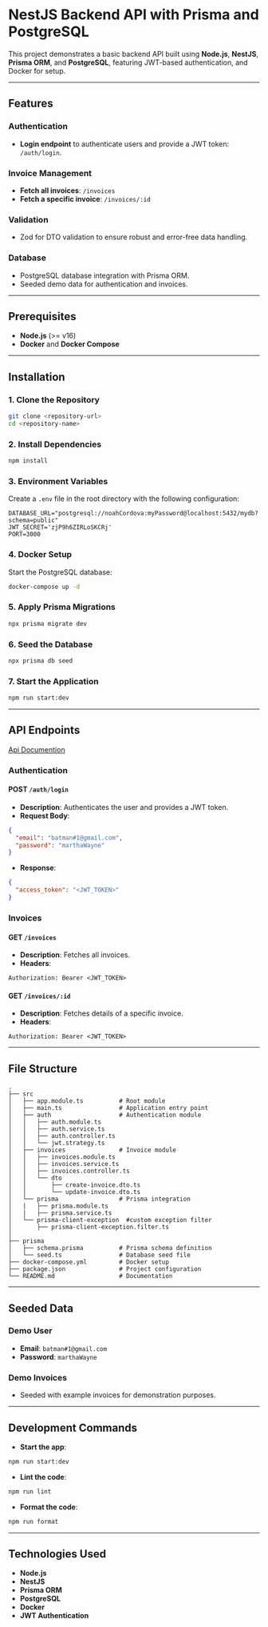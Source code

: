 # NestJS Backend API with Prisma and PostgreSQL

This project demonstrates a basic backend API built using **Node.js**, **NestJS**, **Prisma ORM**, and **PostgreSQL**, featuring JWT-based authentication, and Docker for setup.

---

## Features

### Authentication

- **Login endpoint** to authenticate users and provide a JWT token: `/auth/login`.

### Invoice Management

- **Fetch all invoices**: `/invoices`
- **Fetch a specific invoice**: `/invoices/:id`

### Validation

- Zod for DTO validation to ensure robust and error-free data handling.

### Database

- PostgreSQL database integration with Prisma ORM.
- Seeded demo data for authentication and invoices.

---

## Prerequisites

- **Node.js** (>= v16)
- **Docker** and **Docker Compose**

---

## Installation

### 1. Clone the Repository

```bash
git clone <repository-url>
cd <repository-name>
```

### 2. Install Dependencies

```bash
npm install
```

### 3. Environment Variables

Create a `.env` file in the root directory with the following configuration:

```env
DATABASE_URL="postgresql://noahCordova:myPassword@localhost:5432/mydb?schema=public"
JWT_SECRET='zjP9h6ZIRLoSKCRj'
PORT=3000
```

### 4. Docker Setup

Start the PostgreSQL database:

```bash
docker-compose up -d
```

### 5. Apply Prisma Migrations

```bash
npx prisma migrate dev
```

### 6. Seed the Database

```bash
npx prisma db seed
```

### 7. Start the Application

```bash
npm run start:dev
```

---

## API Endpoints

[Api Documention](http://localhost:3000/api)

### Authentication

#### POST `/auth/login`

- **Description**: Authenticates the user and provides a JWT token.
- **Request Body**:

```json
{
  "email": "batman#1@gmail.com",
  "password": "marthaWayne"
}
```

- **Response**:

```json
{
  "access_token": "<JWT_TOKEN>"
}
```

### Invoices

#### GET `/invoices`

- **Description**: Fetches all invoices.
- **Headers**:

```http
Authorization: Bearer <JWT_TOKEN>
```

#### GET `/invoices/:id`

- **Description**: Fetches details of a specific invoice.
- **Headers**:

```http
Authorization: Bearer <JWT_TOKEN>
```

---

## File Structure

```
.
├── src
│   ├── app.module.ts          # Root module
│   ├── main.ts                # Application entry point
│   ├── auth                   # Authentication module
│   │   ├── auth.module.ts
│   │   ├── auth.service.ts
│   │   ├── auth.controller.ts
│   │   └── jwt.strategy.ts
│   ├── invoices               # Invoice module
│   │   ├── invoices.module.ts
│   │   ├── invoices.service.ts
│   │   ├── invoices.controller.ts
│   │   └── dto
│   │       ├── create-invoice.dto.ts
│   │       └── update-invoice.dto.ts
│   └── prisma                 # Prisma integration
│   |   ├── prisma.module.ts
│   |   ├── prisma.service.ts
│   └── prisma-client-exception  #custom exception filter
│       ├── prisma-client-exception.filter.ts
│
├── prisma
│   ├── schema.prisma          # Prisma schema definition
│   └── seed.ts                # Database seed file
├── docker-compose.yml         # Docker setup
├── package.json               # Project configuration
└── README.md                  # Documentation
```

---

## Seeded Data

### Demo User

- **Email**: `batman#1@gmail.com`
- **Password**: `marthaWayne`

### Demo Invoices

- Seeded with example invoices for demonstration purposes.

---

## Development Commands

- **Start the app**:

```bash
npm run start:dev
```

- **Lint the code**:

```bash
npm run lint
```

- **Format the code**:

```bash
npm run format
```

---

## Technologies Used

- **Node.js**
- **NestJS**
- **Prisma ORM**
- **PostgreSQL**
- **Docker**
- **JWT Authentication**
